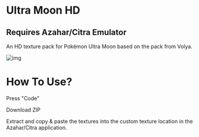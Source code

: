 # Ultra Moon HD
## Requires Azahar/Citra Emulator

An HD texture pack for Pokémon Ultra Moon based on the pack from Volya.

![img](https://i.imgur.com/r8PLd11.png)


# How To Use?

Press "Code"

Download ZIP

Extract and copy & paste the textures into the custom texture location in the Azahar/Citra application.
